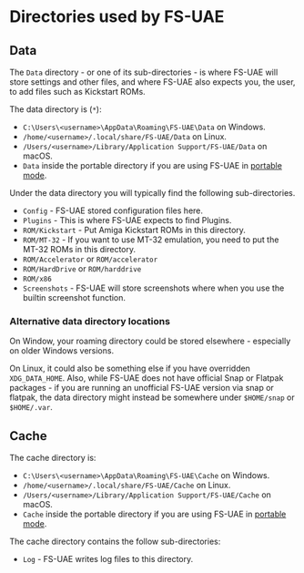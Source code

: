 # Directories used by FS-UAE


## Data

The `Data` directory - or one of its sub-directories - is where FS-UAE will store settings and other files, and where FS-UAE also expects you, the user, to add files such as Kickstart ROMs.

The data directory is (`*`):

- `C:\Users\<username>\AppData\Roaming\FS-UAE\Data` on Windows.
- `/home/<username>/.local/share/FS-UAE/Data` on Linux.
- `/Users/<username>/Library/Application Support/FS-UAE/Data` on macOS.
- `Data`  inside the portable directory if you are using FS-UAE in [portable mode](docs/portable.md).

Under the data directory you will typically find the following sub-directories.

- `Config` - FS-UAE stored configuration files here.
- `Plugins` - This is where FS-UAE expects to find Plugins.
- `ROM/Kickstart` - Put Amiga Kickstart ROMs in this directory.
- `ROM/MT-32` - If you want to use MT-32 emulation, you need to put the MT-32 ROMs in this directory.
- `ROM/Accelerator` or `ROM/accelerator`
- `ROM/HardDrive` or `ROM/harddrive`
- `ROM/x86`
- `Screenshots` - FS-UAE will store screenshots where when you use the builtin screenshot function.

### Alternative data directory locations

On Window, your roaming directory could be stored elsewhere - especially on older Windows versions.

On Linux, it could also be something else if you have overridden `XDG_DATA_HOME`. Also, while FS-UAE does not have official Snap or Flatpak packages - if you are running an unofficial FS-UAE version via snap or flatpak, the data directory might instead be somewhere under `$HOME/snap` or `$HOME/.var`. 

## Cache

The cache directory is:

- `C:\Users\<username>\AppData\Roaming\FS-UAE\Cache` on Windows.
- `/home/<username>/.local/share/FS-UAE/Cache` on Linux.
- `/Users/<username>/Library/Application Support/FS-UAE/Cache` on macOS.
- `Cache`  inside the portable directory if you are using FS-UAE in [portable mode](docs/portable.md).

The cache directory contains the follow sub-directories:

- `Log` - FS-UAE writes log files to this directory.

